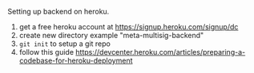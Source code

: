 Setting up backend on heroku. 

1. get a free heroku account at https://signup.heroku.com/signup/dc
2. create new directory example "meta-multisig-backend"
3. ```git init``` to setup a git repo
4. follow this guide https://devcenter.heroku.com/articles/preparing-a-codebase-for-heroku-deployment
